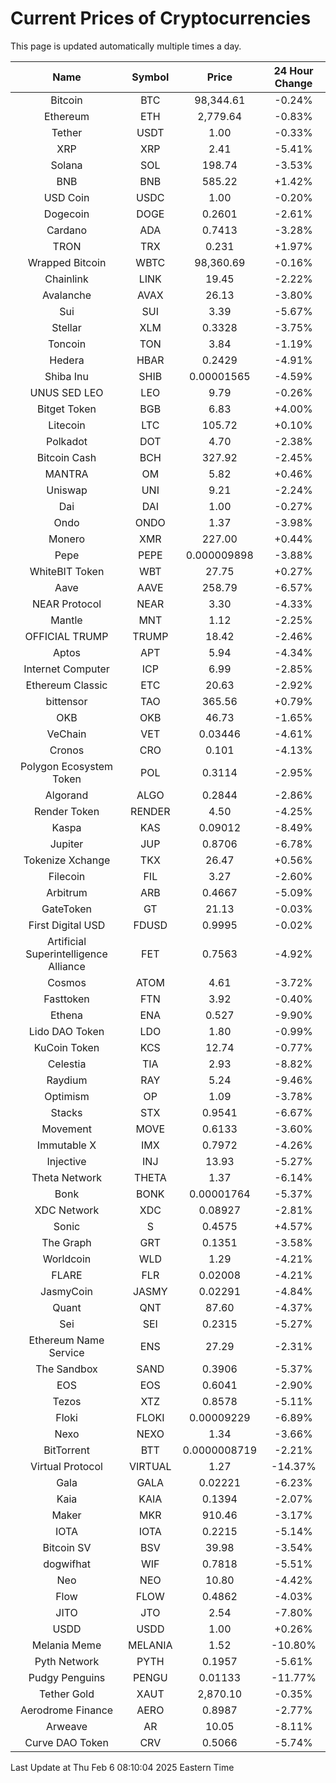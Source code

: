 # Current Prices of Cryptocurrencies
This page is updated automatically multiple times a day.

| Name | Symbol | Price | 24 Hour Change |
| :---: |:---:| :---: | :---: |
| Bitcoin | BTC | 98,344.61 | -0.24% |
| Ethereum | ETH | 2,779.64 | -0.83% |
| Tether | USDT | 1.00 | -0.33% |
| XRP | XRP | 2.41 | -5.41% |
| Solana | SOL | 198.74 | -3.53% |
| BNB | BNB | 585.22 | +1.42% |
| USD Coin | USDC | 1.00 | -0.20% |
| Dogecoin | DOGE | 0.2601 | -2.61% |
| Cardano | ADA | 0.7413 | -3.28% |
| TRON | TRX | 0.231 | +1.97% |
| Wrapped Bitcoin | WBTC | 98,360.69 | -0.16% |
| Chainlink | LINK | 19.45 | -2.22% |
| Avalanche | AVAX | 26.13 | -3.80% |
| Sui | SUI | 3.39 | -5.67% |
| Stellar | XLM | 0.3328 | -3.75% |
| Toncoin | TON | 3.84 | -1.19% |
| Hedera | HBAR | 0.2429 | -4.91% |
| Shiba Inu | SHIB | 0.00001565 | -4.59% |
| UNUS SED LEO | LEO | 9.79 | -0.26% |
| Bitget Token | BGB | 6.83 | +4.00% |
| Litecoin | LTC | 105.72 | +0.10% |
| Polkadot | DOT | 4.70 | -2.38% |
| Bitcoin Cash | BCH | 327.92 | -2.45% |
| MANTRA | OM | 5.82 | +0.46% |
| Uniswap | UNI | 9.21 | -2.24% |
| Dai | DAI | 1.00 | -0.27% |
| Ondo | ONDO | 1.37 | -3.98% |
| Monero | XMR | 227.00 | +0.44% |
| Pepe | PEPE | 0.000009898 | -3.88% |
| WhiteBIT Token | WBT | 27.75 | +0.27% |
| Aave | AAVE | 258.79 | -6.57% |
| NEAR Protocol | NEAR | 3.30 | -4.33% |
| Mantle | MNT | 1.12 | -2.25% |
| OFFICIAL TRUMP | TRUMP | 18.42 | -2.46% |
| Aptos | APT | 5.94 | -4.34% |
| Internet Computer | ICP | 6.99 | -2.85% |
| Ethereum Classic | ETC | 20.63 | -2.92% |
| bittensor | TAO | 365.56 | +0.79% |
| OKB | OKB | 46.73 | -1.65% |
| VeChain | VET | 0.03446 | -4.61% |
| Cronos | CRO | 0.101 | -4.13% |
| Polygon Ecosystem Token | POL | 0.3114 | -2.95% |
| Algorand | ALGO | 0.2844 | -2.86% |
| Render Token | RENDER | 4.50 | -4.25% |
| Kaspa | KAS | 0.09012 | -8.49% |
| Jupiter | JUP | 0.8706 | -6.78% |
| Tokenize Xchange | TKX | 26.47 | +0.56% |
| Filecoin | FIL | 3.27 | -2.60% |
| Arbitrum | ARB | 0.4667 | -5.09% |
| GateToken | GT | 21.13 | -0.03% |
| First Digital USD | FDUSD | 0.9995 | -0.02% |
| Artificial Superintelligence Alliance | FET | 0.7563 | -4.92% |
| Cosmos | ATOM | 4.61 | -3.72% |
| Fasttoken | FTN | 3.92 | -0.40% |
| Ethena | ENA | 0.527 | -9.90% |
| Lido DAO Token | LDO | 1.80 | -0.99% |
| KuCoin Token | KCS | 12.74 | -0.77% |
| Celestia | TIA | 2.93 | -8.82% |
| Raydium | RAY | 5.24 | -9.46% |
| Optimism | OP | 1.09 | -3.78% |
| Stacks | STX | 0.9541 | -6.67% |
| Movement | MOVE | 0.6133 | -3.60% |
| Immutable X | IMX | 0.7972 | -4.26% |
| Injective | INJ | 13.93 | -5.27% |
| Theta Network | THETA | 1.37 | -6.14% |
| Bonk | BONK | 0.00001764 | -5.37% |
| XDC Network | XDC | 0.08927 | -2.81% |
| Sonic | S | 0.4575 | +4.57% |
| The Graph | GRT | 0.1351 | -3.58% |
| Worldcoin | WLD | 1.29 | -4.21% |
| FLARE | FLR | 0.02008 | -4.21% |
| JasmyCoin | JASMY | 0.02291 | -4.84% |
| Quant | QNT | 87.60 | -4.37% |
| Sei | SEI | 0.2315 | -5.27% |
| Ethereum Name Service | ENS | 27.29 | -2.31% |
| The Sandbox | SAND | 0.3906 | -5.37% |
| EOS | EOS | 0.6041 | -2.90% |
| Tezos | XTZ | 0.8578 | -5.11% |
| Floki | FLOKI | 0.00009229 | -6.89% |
| Nexo | NEXO | 1.34 | -3.66% |
| BitTorrent | BTT | 0.0000008719 | -2.21% |
| Virtual Protocol | VIRTUAL | 1.27 | -14.37% |
| Gala | GALA | 0.02221 | -6.23% |
| Kaia | KAIA | 0.1394 | -2.07% |
| Maker | MKR | 910.46 | -3.17% |
| IOTA | IOTA | 0.2215 | -5.14% |
| Bitcoin SV | BSV | 39.98 | -3.54% |
| dogwifhat | WIF | 0.7818 | -5.51% |
| Neo | NEO | 10.80 | -4.42% |
| Flow | FLOW | 0.4862 | -4.03% |
| JITO | JTO | 2.54 | -7.80% |
| USDD | USDD | 1.00 | +0.26% |
| Melania Meme | MELANIA | 1.52 | -10.80% |
| Pyth Network | PYTH | 0.1957 | -5.61% |
| Pudgy Penguins | PENGU | 0.01133 | -11.77% |
| Tether Gold | XAUT | 2,870.10 | -0.35% |
| Aerodrome Finance | AERO | 0.8987 | -2.77% |
| Arweave | AR | 10.05 | -8.11% |
| Curve DAO Token | CRV | 0.5066 | -5.74% |

Last Update at Thu Feb  6 08:10:04 2025 Eastern Time